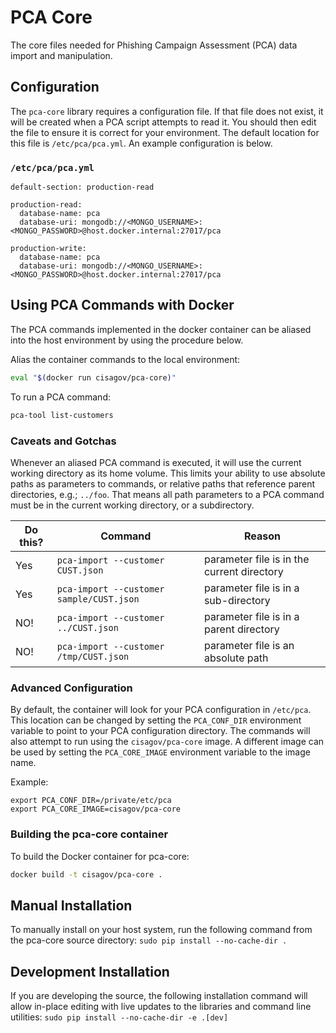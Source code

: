 # PCA Core

The core files needed for Phishing Campaign Assessment (PCA) data import and manipulation.

## Configuration

The `pca-core` library requires a configuration file. If that file does not exist, it will be created when a PCA script attempts to read it. You should then edit the file to ensure it is correct for your environment. The default location for this file is `/etc/pca/pca.yml`. An example configuration is below.

### `/etc/pca/pca.yml`

```
default-section: production-read

production-read:
  database-name: pca
  database-uri: mongodb://<MONGO_USERNAME>:<MONGO_PASSWORD>@host.docker.internal:27017/pca

production-write:
  database-name: pca
  database-uri: mongodb://<MONGO_USERNAME>:<MONGO_PASSWORD>@host.docker.internal:27017/pca
```

## Using PCA Commands with Docker

The PCA commands implemented in the docker container can be aliased into the host environment by using the procedure below.

Alias the container commands to the local environment:

```bash
eval "$(docker run cisagov/pca-core)"
```

To run a PCA command:

```bash
pca-tool list-customers
```

### Caveats and Gotchas

Whenever an aliased PCA command is executed, it will use the current working directory as its home volume. This limits your ability to use absolute paths as parameters to commands, or relative paths that reference parent directories, e.g.; `../foo`. That means all path parameters to a PCA command must be in the current working directory, or a subdirectory.

| Do this? | Command                                  | Reason                                     |
| -------- | ---------------------------------------- | ------------------------------------------ |
| Yes      | `pca-import --customer CUST.json`        | parameter file is in the current directory |
| Yes      | `pca-import --customer sample/CUST.json` | parameter file is in a sub-directory       |
| NO!      | `pca-import --customer ../CUST.json`     | parameter file is in a parent directory    |
| NO!      | `pca-import --customer /tmp/CUST.json`   | parameter file is an absolute path         |

### Advanced Configuration

By default, the container will look for your PCA configuration in `/etc/pca`. This location can be changed by setting the `PCA_CONF_DIR` environment variable to point to your PCA configuration directory. The commands will also attempt to run using the `cisagov/pca-core` image. A different image can be used by setting the `PCA_CORE_IMAGE` environment variable to the image name.

Example:

```
export PCA_CONF_DIR=/private/etc/pca
export PCA_CORE_IMAGE=cisagov/pca-core
```

### Building the pca-core container

To build the Docker container for pca-core:

```bash
docker build -t cisagov/pca-core .
```

## Manual Installation

To manually install on your host system, run the following command from the pca-core source directory:
`sudo pip install --no-cache-dir .`

## Development Installation

If you are developing the source, the following installation command will allow in-place editing with live updates to the libraries and command line utilities:
`sudo pip install --no-cache-dir -e .[dev]`
